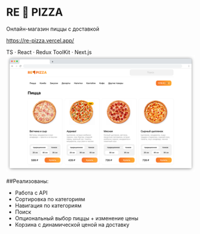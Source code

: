# RE 🍕 PIZZA

Онлайн-магазин пиццы с доставкой

https://re-pizza.vercel.app/

TS · React · Redux ToolKit · Next.js
!["Главная страница"](assets/screenshot.png)

##Реализованы: 
* Работа с API
* Сортировка по категориям
* Навигация по категориям
* Поиск 
* Опциональный выбор пиццы + изменение цены
* Корзина с динамической ценой на доставку



